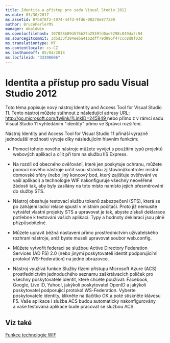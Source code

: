 ```yaml
---
title: Identita a přístup pro sadu Visual Studio 2012
ms.date: 03/30/2017
ms.assetid: 87b8f8f2-4074-44fd-9fd6-08278e877390
author: BrucePerlerMS
manager: mbaldwin
ms.openlocfilehash: 107028b89d576b27a2559fd0ae5298c849da2c94
ms.sourcegitcommit: 3d5d33f384eeba41b2dff79d096f47ccc8d8f03d
ms.translationtype: MT
ms.contentlocale: cs-CZ
ms.lasthandoff: 05/04/2018
ms.locfileid: "33398606"
---
```

# <a name="identity-and-access-tool-for-visual-studio-2012"></a>Identita a přístup pro sadu Visual Studio 2012
Toto téma popisuje nový nástroj Identity and Access Tool for Visual Studio 11. Tento nástroj můžete stáhnout z následující adresy URL: [ http://go.microsoft.com/fwlink/?LinkID=245849 ](http://go.microsoft.com/fwlink/?LinkID=245849) nebo přímo z v rámci sadu Visual Studio 11 vyhledáním "identity" přímo ve Správci rozšíření.  
  
 Nástroj Identity and Access Tool for Visual Studio 11 přináší výrazně jednodušší možnosti vývoje díky následujícím hlavním funkcím:  
  
-   Pomocí tohoto nového nástroje můžete vyvíjet s použitím typů projektů webových aplikací a cílit při tom na službu IIS Express.  
  
-   Na rozdíl od obecného ověřování, které jen poskytuje ochranu, můžete pomocí nového nástroje určit svou stránku zjišťování/kontroler místní domovské sféry (nebo jiný koncový bod, který zajišťuje ověřování ve vaší aplikaci) a technologie WIF nakonfiguruje všechny neověřené žádosti tak, aby byly zasílány na toto místo namísto jejich přesměrování do služby STS.  
  
-   Nástroj obsahuje testovací službu tokenů zabezpečení (STS), která se po zahájení ladicí relace spustí v místním počítači. Proto již nemusíte vytvářet vlastní projekty STS a upravovat je tak, abyste získali deklarace potřebné k testování vašich aplikací. Typy a hodnoty deklarací jsou plně přizpůsobitelné.  
  
-   Můžete upravit běžná nastavení přímo prostřednictvím uživatelského rozhraní nástroje, aniž byste museli upravovat soubor web.config.  
  
-   Můžete vytvořit federaci se službou Active Directory Federation Services (AD FS) 2.0 (nebo jinými poskytovateli identit podporujícími protokol WS-Federation) na jedné obrazovce.  
  
-   Nástroj využívá funkce Služby řízení přístupu Microsoft Azure (ACS) prostřednictvím jednoduchého seznamu zaškrtávacích políček pro všechny poskytovatele identit, které chcete používat: Facebook, Google, Live ID, Yahoo!, jakýkoli poskytovatel OpenID a jakýkoli poskytovatel podporující protokol WS-Federation. Vyberte poskytovatele identity, klikněte na tlačítko OK a poté stiskněte klávesu F5. Vaše aplikace i služba ACS budou automaticky nakonfigurovány a vaše testovaná aplikace bude pracovat se službou ACS.  
  
## <a name="see-also"></a>Viz také  
 [Funkce technologie WIF](../../../docs/framework/security/wif-features.md)
